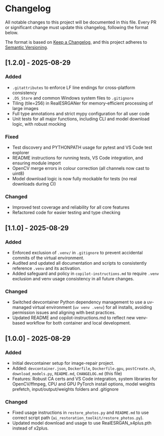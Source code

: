 # Changelog

All notable changes to this project will be documented in this file. Every PR or significant change must update this changelog, following the format below.

The format is based on [Keep a Changelog](https://keepachangelog.com/en/1.0.0/), and this project adheres to [Semantic Versioning](https://semver.org/spec/v2.0.0.html).



## [1.2.0] - 2025-08-29
### Added
- `.gitattributes` to enforce LF line endings for cross-platform consistency
- `.DS_Store` and common Windows system files to `.gitignore`
- Tiling (tile=256) in RealESRGANer for memory-efficient processing of large images
- Full type annotations and strict mypy configuration for all user code
- Unit tests for all major functions, including CLI and model download logic, with robust mocking

### Fixed
- Test discovery and PYTHONPATH usage for pytest and VS Code test explorer
- README instructions for running tests, VS Code integration, and ensuring module import
- OpenCV merge errors in colour correction (all channels now cast to uint8)
- Model download logic is now fully mockable for tests (no real downloads during CI)

### Changed
- Improved test coverage and reliability for all core features
- Refactored code for easier testing and type checking


## [1.1.0] - 2025-08-29
### Added
- Enforced exclusion of `.venv/` in `.gitignore` to prevent accidental commits of the virtual environment.
- Audited and updated all documentation and scripts to consistently reference `.venv` and its activation.
- Added safeguard and policy in `copilot-instructions.md` to require `.venv` exclusion and venv usage consistency in all future changes.

### Changed
- Switched devcontainer Python dependency management to use a uv-managed virtual environment (`uv venv .venv`) for all installs, avoiding permission issues and aligning with best practices.
- Updated README and copilot-instructions.md to reflect new venv-based workflow for both container and local development.

## [1.0.0] - 2025-08-29
### Added
- Initial devcontainer setup for image-repair project.
- Added: `devcontainer.json`, `Dockerfile`, `Dockerfile.gpu`, `postCreate.sh`, `download_models.py`, `README.md`, `CHANGELOG.md` (this file)
- Features: Robust CA certs and VS Code integration, system libraries for OpenCV/ffmpeg, CPU and GPU PyTorch install options, model weights prefetch, input/output/weights folders and .gitignore

### Changed
- Fixed usage instructions in `restore_photos.py` and `README.md` to use correct script path (`ai_restoration_toolkit/restore_photos.py`).
- Updated model download and usage to use RealESRGAN_x4plus.pth instead of x2plus.
